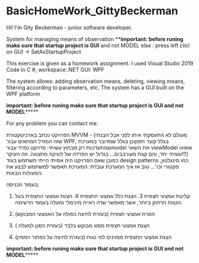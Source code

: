 # BasicHomeWork_GittyBeckerman

Hi! I'm Gity Beckerman - junior software developer.


System for managing means of observation
******important: before runing make sure that startup project is** GUI** and not MODEL
else : press left clicl on GUI -> SetAsStartupProject


This exercise is given as a homework assignment.
I used Visual Studio 2019
Code in C #, workspace:.NET
GUI: WPF

The system allows: adding observation means, deleting, viewing means, filtering according to parameters, etc.
The system has a GUI built on the WPF platform

******important: before runing make sure that startup project is** GUI** and not MODEL*******


For any problem you can contact me.

הפרויקט נכתב בארכיטקטורת MVVM - (מעולם לא התעסקתי איתו לפני אבל הבנתי שזה המודל המתאים עבור WPF, בגלל קוצר הזמןוכן בגלל שמדובר במערכת שמתעדכנת רק מבחוץ עשיתי:
פרויקט נפרד עבורmodel
את השאר viewModel וview עשיתי יחד, והם קצת מעורבבים... בגדול יש הפרדה של לוגיקה מתצוגה. וזה העיקר!!!)
כמובן שאם הפרויקט היה אמיתי הייתי משתמש בעוד design patterns כמו סינגלטון, פקטורי וכו'...
טוב אז איך המערכת עובדת:
המערכת תאפשר למשתמש לבצע את הפעולות הבאות:

בעמוד הכניסה:

1.	קליטת אמצעי תצפית
	3.	הצגת כלל אמצעי התצפית
	6.	הצגת אמצעי התצפית בעל הטווח הרחוק ביותר, אשר מאפשר שדה ראייה מינימלי ומעלה
בעמוד הרשימה:
	
2.	הסרת אמצעי תצפית (בעזרת לחיצה כפולה על האמצעי המבוקש)
4.	הצגת אמצעי תצפית מסוג מבוקש בלבד (בעזרת הסנן למעלה )
5.	הצגת אמצעי התצפית ממוינים לפי טווח (בעזרת לחיצה על כפתור הממין)

******important: before runing make sure that startup project is** GUI** and not MODEL*******



